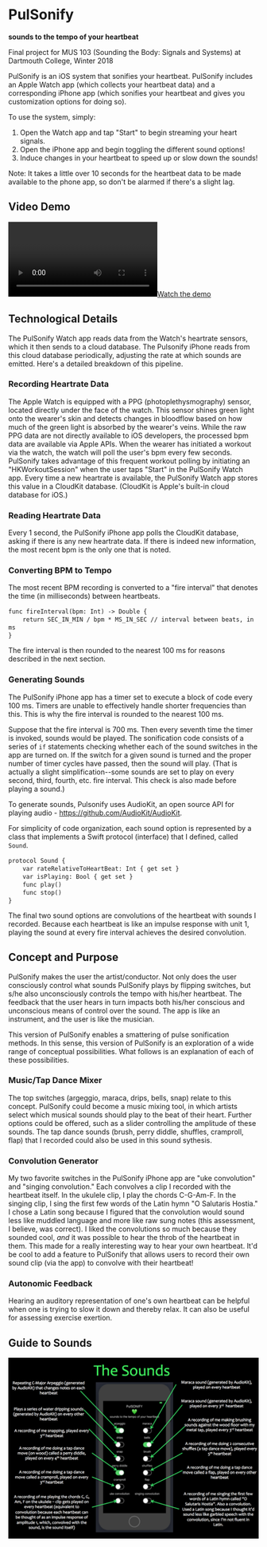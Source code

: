 # PulSonify
**sounds to the tempo of your heartbeat**

Final project for MUS 103 (Sounding the Body: Signals and Systems) at Dartmouth College, Winter 2018

PulSonify is an iOS system that sonifies your heartbeat. PulSonify includes an Apple Watch app (which collects your heartbeat data) and a corresponding iPhone app (which sonifies your heartbeat and gives you customization options for doing so).

To use the system, simply:
1) Open the Watch app and tap "Start" to begin streaming your heart signals.
2) Open the iPhone app and begin toggling the different sound options!
3) Induce changes in your heartbeat to speed up or slow down the sounds!

Note: It takes a little over 10 seconds for the heartbeat data to be made available to the phone app, so don't be alarmed if there's a slight lag.

## Video Demo

[![Watch the demo](https://raw.github.com/mlecoz/PulSonify/master/demo1.mov)](https://raw.github.com/mlecoz/PulSonify/master/demo1.mov)

## Technological Details

The PulSonify Watch app reads data from the Watch's heartrate sensors, which it then sends to a cloud database. The Pulsonify iPhone reads from this cloud database periodically, adjusting the rate at
which sounds are emitted. Here's a detailed breakdown of this pipeline.

### Recording Heartrate Data
The Apple Watch is equipped with a PPG (photoplethysmography) sensor, located directly under the face of the watch. This sensor shines green light onto the wearer's skin and detects changes in bloodflow
based on how much of the green light is absorbed by the wearer's veins. While the raw PPG data are not directly available to iOS developers, the processed bpm data are available via Apple APIs. When the wearer has initiated a workout via the watch, the watch will poll the user's bpm every few seconds. PulSonify takes advantage of this frequent workout polling by initiating an "HKWorkoutSession" when the user taps "Start" in the PulSonify Watch app. Every time a new heartrate is available, the PulSonify Watch app stores this value in a CloudKit database. (CloudKit is Apple's built-in cloud database for iOS.)

### Reading Heartrate Data
Every 1 second, the PulSonify iPhone app polls the CloudKit database, asking if there is any new heartrate data. If there is indeed new information, the most recent bpm is the only one that is noted.

### Converting BPM to Tempo
The most recent BPM recording is converted to a "fire interval" that denotes the time (in milliseconds) between heartbeats.
```
func fireInterval(bpm: Int) -> Double {
    return SEC_IN_MIN / bpm * MS_IN_SEC // interval between beats, in ms
}
```
The fire interval is then rounded to the nearest 100 ms for reasons described in the next section.

### Generating Sounds
The PulSonify iPhone app has a timer set to execute a block of code every 100 ms. Timers are unable to effectively handle shorter frequencies than this. This is why the fire interval is rounded to the nearest 100 ms.

Suppose that the fire interval is 700 ms. Then every seventh time the timer is invoked, sounds would be played. The sonification code consists of a series of  `if` statements checking whether each of the
sound switches in the app are turned on. If the switch for a given sound is turned and the proper number of timer cycles have passed, then the sound will play. (That is actually a slight simplification--some sounds are set to play on every second, third, fourth, etc. fire interval. This check is also made before playing a sound.)

To generate sounds, Pulsonify uses AudioKit, an open source API for playing audio - https://github.com/AudioKit/AudioKit.

For simplicity of code organization, each sound option is represented by a class that implements a Swift protocol (interface) that I defined, called `Sound`.

```
protocol Sound {
    var rateRelativeToHeartBeat: Int { get set }
    var isPlaying: Bool { get set }
    func play()
    func stop()
}
```

The final two sound options are convolutions of the heartbeat with sounds I recorded. Because each heartbeat is like an impulse response with unit 1, playing the sound at every fire interval achieves the desired convolution.

## Concept and Purpose

PulSonify makes the user the artist/conductor. Not only does the user consciously control what sounds PulSonify plays by flipping switches, but s/he also unconsciously controls the tempo with his/her heartbeat. The feedback that the user hears in turn impacts both his/her conscious and unconscious means of control over the sound. The app is like an instrument, and the user is like the musician.

This version of PulSonify enables a smattering of pulse sonification methods. In this sense, this version of PulSonify is an exploration of a wide range of conceptual possibilities. What follows is an explanation of each of these possibilities.

### Music/Tap Dance Mixer
The top switches (argeggio, maraca, drips, bells, snap) relate to this concept. PulSonify could become a music mixing tool, in which artists select which musical sounds should play to the beat of their heart. Further options could be offered, such as a slider controlling the amplitude of these sounds. The tap dance sounds (brush, perry diddle, shuffles, cramproll, flap) that I recorded could also be used in this sound sythesis.

### Convolution Generator
My two favorite switches in the PulSonify iPhone app are "uke convolution" and "singing convolution." Each convolves a clip I recorded with the heartbeat itself. In the ukulele clip, I play the chords C-G-Am-F. In the singing clip, I sing the first few words of the Latin hymn "O Salutaris Hostia." I chose a Latin song because I figured that the convolution would sound less like muddled language and more like raw sung notes (this assessment, I believe, was correct). I liked the convolutions so much because they sounded cool, *and* it was possible to hear the throb of the heartbeat in them. This made for a really interesting way to hear your own heartbeat. It'd be cool to add a feature to PulSonify that allows users to record their own sound clip (via the app) to convolve with their heartbeat!

### Autonomic Feedback
Hearing an auditory representation of one's own heartbeat can be helpful when one is trying to slow it down and thereby relax. It can also be useful for assessing exercise exertion.

## Guide to Sounds
![Alt text](soundguide.png)
